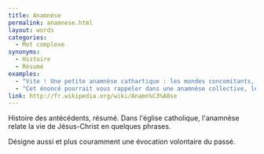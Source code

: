 ```yaml
---
title: Anamnèse
permalink: anamnese.html
layout: words
categories:
  - Mot complexe
synonyms:
  - Histoire
  - Résumé
examples:
  - "Vite ! Une petite anamnèse cathartique : les mondes concomitants, ce que j'écris, ce que je pense..."
  - "Cet énoncé pourrait vous rappeler dans une anamnèse collective, le théorème d'Hospital (Guillou de son prénom)"
link: http://fr.wikipedia.org/wiki/Anamn%C3%A8se
---
```


Histoire des antécédents, résumé.
Dans l'église catholique, l'anamnèse relate la vie de Jésus-Christ en quelques phrases.

Désigne aussi et plus couramment une évocation volontaire du passé.

